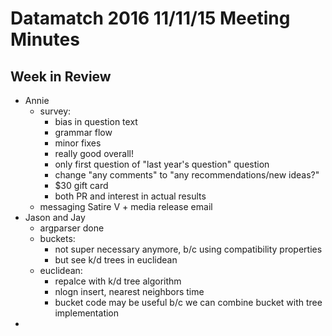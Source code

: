 # Datamatch 2016 11/11/15 Meeting Minutes

## Week in Review

- Annie
  - survey:
    - bias in question text
    - grammar flow
    - minor fixes
    - really good overall!
    - only first question of "last year's question" question 
    - change "any comments" to "any recommendations/new ideas?"
    - $30 gift card
    - both PR and interest in actual results
  - messaging Satire V + media release email
- Jason and Jay
  - argparser done
  - buckets:
    - not super necessary anymore, b/c using compatibility properties
    - but see k/d trees in euclidean
  - euclidean:
    - repalce with k/d tree algorithm
    - nlogn insert, nearest neighbors time
    - bucket code may be useful b/c we can combine bucket with tree implementation
- 
